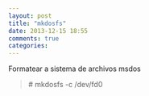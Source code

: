 ```yaml
---
layout: post
title: "mkdosfs"
date: 2013-12-15 18:55
comments: true
categories: 
---
```

Formatear a sistema de archivos msdos

>\# mkdosfs -c /dev/fd0 

